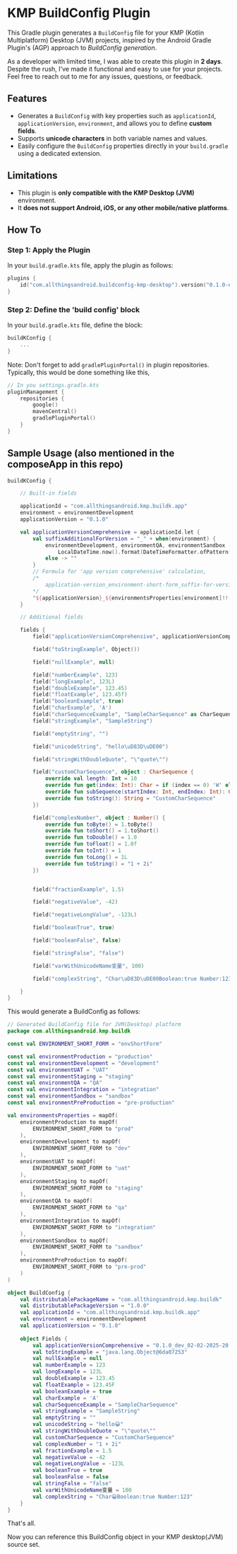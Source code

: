 # KMP BuildConfig  Plugin

This Gradle plugin generates a `BuildConfig` file for your KMP (Kotlin Multiplatform) Desktop (JVM) projects, inspired by the Android Gradle Plugin's (AGP) approach to *BuildConfig generation*.

As a developer with limited time, I was able to create this plugin in **2 days**. Despite the rush, I've made it functional and easy to use for your projects. Feel free to reach out to me for any issues, questions, or feedback.

## Features
- Generates a `BuildConfig` with key properties such as `applicationId`, `applicationVersion`, `environment`, and allows you to define **custom fields**.
- Supports **unicode characters** in both variable names and values.
- Easily configure the `BuildConfig` properties directly in your `build.gradle` using a dedicated extension.

## Limitations
- This plugin is **only compatible with the KMP Desktop (JVM)** environment.
- It **does not support Android, iOS, or any other mobile/native platforms**.

## How To

### Step 1: Apply the Plugin

In your `build.gradle.kts` file, apply the plugin as follows:

```kotlin
plugins {
    id("com.allthingsandroid.buildconfig-kmp-desktop").version("0.1.0-dev")
}
```

### Step 2: Define the 'build config' block

In your `build.gradle.kts` file, define the block:

```kotlin
buildKConfig {
    ...
}
```

Note: Don't forget to add `gradlePluginPortal()` in plugin repositories. Typically, this would be done something like this,

```kotlin
// In you settings.gradle.kts
pluginManagement {
    repositories {
        google()
        mavenCentral()
        gradlePluginPortal()
    }
}
```

## Sample Usage (also mentioned in the composeApp in this repo)

```kotlin
buildKConfig {

    // Built-in fields

    applicationId = "com.allthingsandroid.kmp.buildk.app"
    environment = environmentDevelopment
    applicationVersion = "0.1.0"

    val applicationVersionComprehensive = applicationId.let {
        val suffixAdditionalForVersion = "_" + when(environment) {
            environmentDevelopment, environmentQA, environmentSandbox ->
                LocalDateTime.now().format(DateTimeFormatter.ofPattern("dd-MM-yyyy-HH:mm:ss"))
            else -> ""
        }
        // Formula for 'app version comprehensive' calculation,
        /*
            application-version_environment-short-form_suffix-for-version
        */
        "${applicationVersion}_${environmentsProperties[environment]!![ENVIRONMENT_SHORT_FORM]!!}${suffixAdditionalForVersion}"
    }

    // Additional fields

    fields {
        field("applicationVersionComprehensive", applicationVersionComprehensive)

        field("toStringExample", Object())

        field("nullExample", null)

        field("numberExample", 123)
        field("longExample", 123L)
        field("doubleExample", 123.45)
        field("floatExample", 123.45f)
        field("booleanExample", true)
        field("charExample", 'A')
        field("charSequenceExample", "SampleCharSequence" as CharSequence)
        field("stringExample", "SampleString")

        field("emptyString", "")

        field("unicodeString", "hello\uD83D\uDE00")

        field("stringWithDoubleQuote", "\"quote\"")

        field("customCharSequence", object : CharSequence {
            override val length: Int = 10
            override fun get(index: Int): Char = if (index == 0) 'W' else 'X'
            override fun subSequence(startIndex: Int, endIndex: Int): CharSequence = this
            override fun toString(): String = "CustomCharSequence"
        })

        field("complexNumber", object : Number() {
            override fun toByte() = 1.toByte()
            override fun toShort() = 1.toShort()
            override fun toDouble() = 1.0
            override fun toFloat() = 1.0f
            override fun toInt() = 1
            override fun toLong() = 1L
            override fun toString() = "1 + 2i"
        })


        field("fractionExample", 1.5)

        field("negativeValue", -42)

        field("negativeLongValue", -123L)

        field("booleanTrue", true)

        field("booleanFalse", false)

        field("stringFalse", "false")

        field("varWithUnicodeName变量", 100)

        field("complexString", "Char\uD83D\uDE00Boolean:true Number:123")

    }
}
```

This would generate a BuildConfig as follows:

```kotlin
// Generated BuildConfig file for JVM(Desktop) platform
package com.allthingsandroid.kmp.buildk

const val ENVIRONMENT_SHORT_FORM = "envShortForm"

const val environmentProduction = "production"
const val environmentDevelopment = "development"
const val environmentUAT = "UAT"
const val environmentStaging = "staging"
const val environmentQA = "QA"
const val environmentIntegration = "integration"
const val environmentSandbox = "sandbox"
const val environmentPreProduction = "pre-production"

val environmentsProperties = mapOf(
    environmentProduction to mapOf(
        ENVIRONMENT_SHORT_FORM to "prod"
    ),
    environmentDevelopment to mapOf(
        ENVIRONMENT_SHORT_FORM to "dev"
    ),
    environmentUAT to mapOf(
        ENVIRONMENT_SHORT_FORM to "uat"
    ),
    environmentStaging to mapOf(
        ENVIRONMENT_SHORT_FORM to "staging"
    ),
    environmentQA to mapOf(
        ENVIRONMENT_SHORT_FORM to "qa"
    ),
    environmentIntegration to mapOf(
        ENVIRONMENT_SHORT_FORM to "integration"
    ),
    environmentSandbox to mapOf(
        ENVIRONMENT_SHORT_FORM to "sandbox"
    ),
    environmentPreProduction to mapOf(
        ENVIRONMENT_SHORT_FORM to "pre-prod"
    )
)

object BuildConfig {
    val distributablePackageName = "com.allthingsandroid.kmp.buildk"
    val distributablePackageVersion = "1.0.0"
    val applicationId = "com.allthingsandroid.kmp.buildk.app"
    val environment = environmentDevelopment
    val applicationVersion = "0.1.0"
    
    object Fields {
        val applicationVersionComprehensive = "0.1.0_dev_02-02-2025-20:55:24"
        val toStringExample = "java.lang.Object@6da07253"
        val nullExample = null
        val numberExample = 123
        val longExample = 123L
        val doubleExample = 123.45
        val floatExample = 123.45F
        val booleanExample = true
        val charExample = 'A'
        val charSequenceExample = "SampleCharSequence"
        val stringExample = "SampleString"
        val emptyString = ""
        val unicodeString = "hello😀"
        val stringWithDoubleQuote = "\"quote\""
        val customCharSequence = "CustomCharSequence"
        val complexNumber = "1 + 2i"
        val fractionExample = 1.5
        val negativeValue = -42
        val negativeLongValue = -123L
        val booleanTrue = true
        val booleanFalse = false
        val stringFalse = "false"
        val varWithUnicodeName变量 = 100
        val complexString = "Char😀Boolean:true Number:123"
    }
}
```

That's all.

Now you can reference this BuildConfig object in your KMP desktop(JVM) source set.
